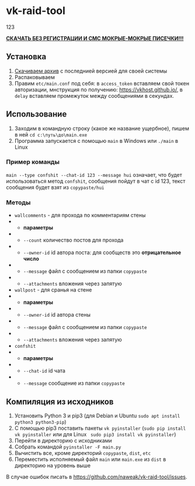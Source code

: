 # vk-raid-tool
123

**[СКАЧАТЬ БЕЗ РЕГИСТРАЦИИ И СМС МОКРЫЕ-МОКРЫЕ ПИСЕЧКИ!!!](https://github.com/naweak/vk-raid-tool/archive/master.zip)**

## Установка
1. [Скачиваем архив](https://github.com/naweak/vk-raid-tool/releases) с последнией версией для своей системы
2. Распаковываем
3. Правим `etc/main.conf` под себя: в `access_token` вставляем свой токен авторизации, мнструкция по получению: https://vkhost.github.io/, в `delay` вставляем промежуток между сообщениями в секундах. 

## Использование
1. Заходим в командную строку (какое же название ущербное), пишем в ней `cd c:\путь\до\main.exe`
2. Программа запускается с помощью `main` в Windows или `./main` в Linux

### Пример команды
`main --type confshit --chat-id 123 --message hui` означает, что будет использоваться метод `confshit`, сообщения пойдут в чат с id 123, текст сообщения будет взят из `copypaste/hui`

### Методы
* `wallcomments` - для прохода по комментариям стены
* * **параметры**
* * `--count` количество постов для прохода
* * `--owner-id` id автора поста: для сообществ это **отрицательное число**
* * `--message` файл с сообщением из папки `copypaste`
* * `--attachments` вложения через запятую
* `wallpost` - для сранья на стене
* * **параметры**
* * `--owner-id` id автора стены
* * `--message` файл с сообщением из папки `copypaste`
* * `--attachments` вложения через запятую
* `confshit`
* * **параметры**
* * `--chat-id` id чата
* * `--message` сообщение из папки `copypaste`

## Компиляция из исходников
1. Установить Python 3 и pip3 (для Debian и Ubuntu `sudo apt install python3 python3-pip`)
2. С помощью pip3 поставить пакеты `vk pyinstaller` (`sudo pip install vk pyinstaller` или для Linux ` sudo pip3 install vk pyinstaller`)
3. Перейти в директорию с исходниками
4. Собрать командой `pyinstaller -F main.py`
5. Вычистить все, кроме директорий `copypaste`, `dist`, `etc`
6. Переместить исполняемый файл `main` или `main.exe` из `dist` в директорию на уровень выше


В случае ошибок писать в https://github.com/naweak/vk-raid-tool/issues.
